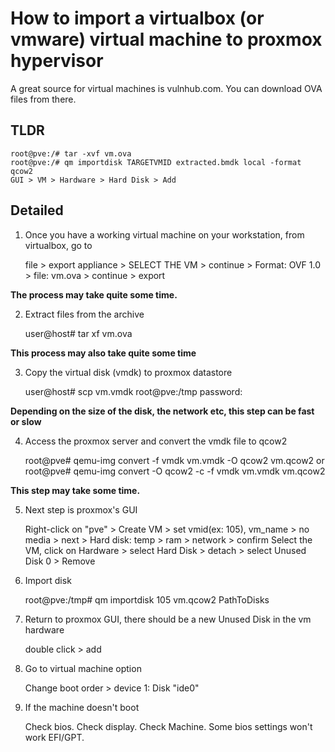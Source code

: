 # How to import a virtualbox (or vmware) virtual machine to proxmox hypervisor

A great source for virtual machines is vulnhub.com. You can download OVA files from there.

## TLDR

    root@pve:/# tar -xvf vm.ova
    root@pve:/# qm importdisk TARGETVMID extracted.bmdk local -format qcow2
    GUI > VM > Hardware > Hard Disk > Add
    
## Detailed

1. Once you have a working virtual machine on your workstation, from virtualbox, go to 

    file > export appliance > SELECT THE VM > continue > Format: OVF 1.0 > file: vm.ova > continue > export
    
**The process may take quite some time.**

2. Extract files from the archive

    user@host# tar xf vm.ova
    
**This process may also take quite some time**

3. Copy the virtual disk (vmdk) to proxmox datastore

    user@host# scp vm.vmdk root@pve:/tmp
    password:
    
**Depending on the size of the disk, the network etc, this step can be fast or slow**

4. Access the proxmox server and convert the vmdk file to qcow2

    root@pve# qemu-img convert -f vmdk vm.vmdk -O qcow2 vm.qcow2
    or
    root@pve# qemu-img convert -O qcow2 -c -f vmdk vm.vmdk vm.qcow2
    
**This step may take some time.**

5. Next step is proxmox's GUI

    Right-click on "pve" > Create VM > set vmid(ex: 105), vm_name > no media > next > Hard disk: temp > ram > network > confirm
    Select the VM, click on Hardware > select Hard Disk > detach > select Unused Disk 0 > Remove

6. Import disk

    root@pve:/tmp# qm importdisk 105 vm.qcow2 PathToDisks 
    
7. Return to proxmox GUI, there should be a new Unused Disk in the vm hardware

    double click > add
    
8. Go to virtual machine option

    Change boot order > device 1: Disk "ide0"
    
9. If the machine doesn't boot

    Check bios.
    Check display.
    Check Machine.
    Some bios settings won't work EFI/GPT.
    
